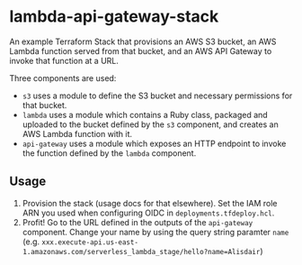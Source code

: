 # lambda-api-gateway-stack

An example Terraform Stack that provisions an AWS S3 bucket, an AWS Lambda function served from that bucket,
and an AWS API Gateway to invoke that function at a URL.

Three components are used:

* `s3` uses a module to define the S3 bucket and necessary permissions for that bucket.
* `lambda` uses a module which contains a Ruby class, packaged and uploaded to the bucket defined by
  the `s3` component, and creates an AWS Lambda function with it.
* `api-gateway` uses a module which exposes an HTTP endpoint to invoke the function defined by the
  `lambda` component.

## Usage

1. Provision the stack (usage docs for that elsewhere). Set the IAM role ARN you used when
   configuring OIDC in `deployments.tfdeploy.hcl`.
2. Profit! Go to the URL defined in the outputs of the `api-gateway` component. Change your name by
   using the query string paramter `name` (e.g.
   `xxx.execute-api.us-east-1.amazonaws.com/serverless_lambda_stage/hello?name=Alisdair`)
